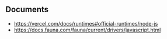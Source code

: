 ## Documents

* https://vercel.com/docs/runtimes#official-runtimes/node-js
* https://docs.fauna.com/fauna/current/drivers/javascript.html
